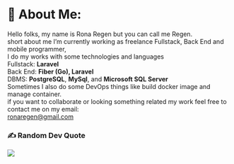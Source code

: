 
# 💫 About Me:
Hello folks, my name is Rona Regen but you can call me Regen. <br>short about me I’m currently working as freelance Fullstack, Back End and mobile programmer, <br>I do my works with some technologies and languages 
<br>Fullstack: <b>Laravel</b> 
<br> Back End: <b>Fiber (Go), Laravel</b>
<br> DBMS:  <b>PostgreSQL</b>, <b>MySql</b>, and <b>Microsoft SQL Server</b><br>
Sometimes I also do some DevOps things like build docker image and manage container.
<br>if you want to collaborate or looking something related my work feel free to contact me on my email:<br>ronaregen@gmail.com<br>




### ✍️ Random Dev Quote
![](https://quotes-github-readme.vercel.app/api?type=horizontal&theme=radical)


